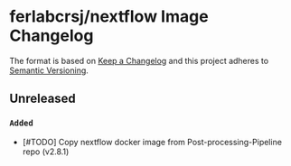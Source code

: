 # ferlabcrsj/nextflow Image Changelog

The format is based on [Keep a Changelog](https://keepachangelog.com/en/1.0.0/)
and this project adheres to [Semantic Versioning](https://semver.org/spec/v2.0.0.html).


## Unreleased

### `Added`
- [#TODO] Copy nextflow docker image from Post-processing-Pipeline repo (v2.8.1)